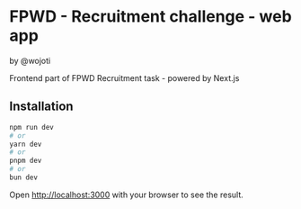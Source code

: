 # FPWD - Recruitment challenge - web app

by @wojoti

Frontend part of FPWD Recruitment task - powered by Next.js

## Installation

```bash
npm run dev
# or
yarn dev
# or
pnpm dev
# or
bun dev
```

Open [http://localhost:3000](http://localhost:3000) with your browser to see the result.
